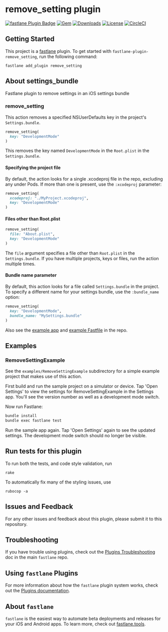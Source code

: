 # remove_setting plugin

[![fastlane Plugin Badge](https://rawcdn.githack.com/fastlane/fastlane/master/fastlane/assets/plugin-badge.svg?style=flat-square)](https://rubygems.org/gems/fastlane-plugin-remove_setting)
[![Gem](https://img.shields.io/gem/v/fastlane-plugin-remove_setting.svg?style=flat)](https://rubygems.org/gems/fastlane-plugin-remove_setting)
[![Downloads](https://img.shields.io/gem/dt/fastlane-plugin-remove_setting.svg?style=flat)](https://rubygems.org/gems/fastlane-plugin-remove_setting)
[![License](https://img.shields.io/badge/license-MIT-green.svg?style=flat)](https://github.com/col/fastlane-plugin-remove_setting/blob/master/LICENSE)
[![CircleCI](https://img.shields.io/circleci/project/github/col/remove_setting.svg)](https://circleci.com/gh/col/remove_setting)

## Getting Started

This project is a [fastlane](https://github.com/fastlane/fastlane) plugin. To get started with `fastlane-plugin-remove_setting`, run the following command:
```
fastlane add_plugin remove_setting
```

## About settings_bundle

Fastlane plugin to remove settings in an iOS settings bundle

### remove_setting

This action removes a specified NSUserDefaults key in the project's
`Settings.bundle`. 

```ruby
remove_setting(
  key: "DevelopmentMode"  
)
```

This removes the key named `DevelopmentMode` in the `Root.plist` in the
`Settings.bundle`.

#### Specifying the project file

By default, the action looks for a single .xcodeproj file in the repo,
excluding any under Pods. If more than one is present, use the `:xcodeproj`
parameter:

```ruby
remove_setting(
  xcodeproj: "./MyProject.xcodeproj",
  key: "DevelopmentMode"  
)
```

#### Files other than Root.plist

```ruby
remove_setting(
  file: "About.plist",
  key: "DevelopmentMode"  
)
```

The `file` argument specifies a file other than `Root.plist` in the
`Settings.bundle`. If you have multiple projects, keys or files,
run the action multiple times.

#### Bundle name parameter

By default, this action looks for a file called `Settings.bundle` in the project. To
specify a different name for your settings bundle, use the `:bundle_name` option:
```ruby
remove_setting(
  key: "DevelopmentMode",
  bundle_name: "MySettings.bundle"
)
```

Also see the [example app](./examples) and [example Fastfile](./fastlane/Fastfile) in the repo.

## Examples

[RemoveSettingExample]: ./examples/RemoveSettingExample

### RemoveSettingExample

See the `examples/RemoveSettingExample` subdirectory for a simple example project that
makes use of this action.

First build and run the sample project on a simulator or device. Tap 'Open Settings' to view the settings for RemoveSettingExample in the Settings app. You'll see the version number
as well as a development mode switch.

Now run Fastlane:

```bash
bundle install
bundle exec fastlane test
```

Run the sample app again. Tap 'Open Settings' again to see the updated settings. The development mode switch should no longer be visible.

## Run tests for this plugin

To run both the tests, and code style validation, run

```
rake
```

To automatically fix many of the styling issues, use
```
rubocop -a
```

## Issues and Feedback

For any other issues and feedback about this plugin, please submit it to this repository.

## Troubleshooting

If you have trouble using plugins, check out the [Plugins Troubleshooting](https://github.com/fastlane/fastlane/blob/master/fastlane/docs/PluginsTroubleshooting.md) doc in the main `fastlane` repo.

## Using `fastlane` Plugins

For more information about how the `fastlane` plugin system works, check out the [Plugins documentation](https://github.com/fastlane/fastlane/blob/master/fastlane/docs/Plugins.md).

## About `fastlane`

`fastlane` is the easiest way to automate beta deployments and releases for your iOS and Android apps. To learn more, check out [fastlane.tools](https://fastlane.tools).
